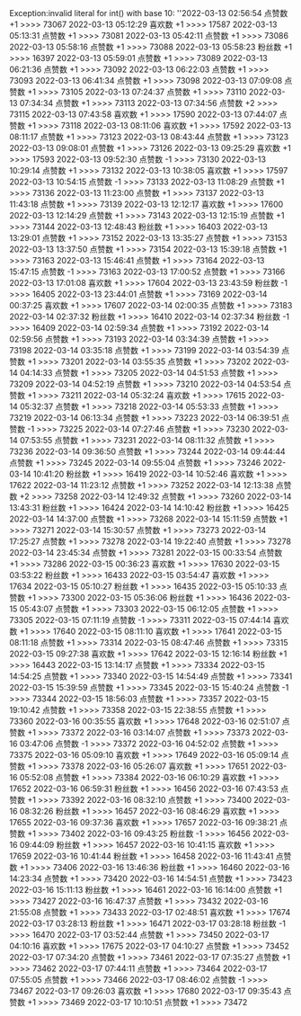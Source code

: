 Exception:invalid literal for int() with base 10: ''2022-03-13  02:56:54   点赞数 +1 >>>> 73067
2022-03-13  05:12:29   喜欢数 +1 >>>> 17587
2022-03-13  05:13:31   点赞数 +1 >>>> 73081
2022-03-13  05:42:11   点赞数 +1 >>>> 73086
2022-03-13  05:58:16   点赞数 +1 >>>> 73088
2022-03-13  05:58:23   粉丝数 +1 >>>> 16397
2022-03-13  05:59:01   点赞数 +1 >>>> 73089
2022-03-13  06:21:36   点赞数 +1 >>>> 73092
2022-03-13  06:22:03   点赞数 +1 >>>> 73093
2022-03-13  06:41:34   点赞数 +1 >>>> 73098
2022-03-13  07:09:08   点赞数 +1 >>>> 73105
2022-03-13  07:24:37   点赞数 +1 >>>> 73110
2022-03-13  07:34:34   点赞数 +1 >>>> 73113
2022-03-13  07:34:56   点赞数 +2 >>>> 73115
2022-03-13  07:43:58   喜欢数 +1 >>>> 17590
2022-03-13  07:44:07   点赞数 +1 >>>> 73118
2022-03-13  08:11:06   喜欢数 +1 >>>> 17592
2022-03-13  08:11:17   点赞数 +1 >>>> 73123
2022-03-13  08:43:44   点赞数 +1 >>>> 73123
2022-03-13  09:08:01   点赞数 +1 >>>> 73126
2022-03-13  09:25:29   喜欢数 +1 >>>> 17593
2022-03-13  09:52:30   点赞数 -1 >>>> 73130
2022-03-13  10:29:14   点赞数 +1 >>>> 73132
2022-03-13  10:38:05   喜欢数 +1 >>>> 17597
2022-03-13  10:54:15   点赞数 -1 >>>> 73133
2022-03-13  11:08:29   点赞数 +1 >>>> 73136
2022-03-13  11:23:00   点赞数 +1 >>>> 73137
2022-03-13  11:43:18   点赞数 +1 >>>> 73139
2022-03-13  12:12:17   喜欢数 +1 >>>> 17600
2022-03-13  12:14:29   点赞数 +1 >>>> 73143
2022-03-13  12:15:19   点赞数 +1 >>>> 73144
2022-03-13  12:48:43   粉丝数 +1 >>>> 16403
2022-03-13  13:29:01   点赞数 +1 >>>> 73152
2022-03-13  13:35:27   点赞数 +1 >>>> 73153
2022-03-13  13:37:50   点赞数 +1 >>>> 73154
2022-03-13  15:39:18   点赞数 +1 >>>> 73163
2022-03-13  15:46:41   点赞数 +1 >>>> 73164
2022-03-13  15:47:15   点赞数 -1 >>>> 73163
2022-03-13  17:00:52   点赞数 +1 >>>> 73166
2022-03-13  17:01:08   喜欢数 +1 >>>> 17604
2022-03-13  23:43:59   粉丝数 -1 >>>> 16405
2022-03-13  23:44:01   点赞数 +1 >>>> 73169
2022-03-14  00:37:25   喜欢数 +1 >>>> 17607
2022-03-14  02:00:35   点赞数 +1 >>>> 73183
2022-03-14  02:37:32   粉丝数 +1 >>>> 16410
2022-03-14  02:37:34   粉丝数 -1 >>>> 16409
2022-03-14  02:59:34   点赞数 +1 >>>> 73192
2022-03-14  02:59:56   点赞数 +1 >>>> 73193
2022-03-14  03:34:39   点赞数 +1 >>>> 73198
2022-03-14  03:35:18   点赞数 +1 >>>> 73199
2022-03-14  03:54:39   点赞数 +1 >>>> 73201
2022-03-14  03:55:35   点赞数 +1 >>>> 73202
2022-03-14  04:14:33   点赞数 +1 >>>> 73205
2022-03-14  04:51:53   点赞数 +1 >>>> 73209
2022-03-14  04:52:19   点赞数 +1 >>>> 73210
2022-03-14  04:53:54   点赞数 +1 >>>> 73211
2022-03-14  05:32:24   喜欢数 +1 >>>> 17615
2022-03-14  05:32:37   点赞数 +1 >>>> 73218
2022-03-14  05:53:33   点赞数 +1 >>>> 73219
2022-03-14  06:13:34   点赞数 +1 >>>> 73223
2022-03-14  06:39:51   点赞数 -1 >>>> 73225
2022-03-14  07:27:46   点赞数 +1 >>>> 73230
2022-03-14  07:53:55   点赞数 +1 >>>> 73231
2022-03-14  08:11:32   点赞数 +1 >>>> 73236
2022-03-14  09:36:50   点赞数 +1 >>>> 73244
2022-03-14  09:44:44   点赞数 +1 >>>> 73245
2022-03-14  09:55:04   点赞数 +1 >>>> 73246
2022-03-14  10:41:20   粉丝数 +1 >>>> 16419
2022-03-14  10:52:46   喜欢数 +1 >>>> 17622
2022-03-14  11:23:12   点赞数 +1 >>>> 73252
2022-03-14  12:13:38   点赞数 +2 >>>> 73258
2022-03-14  12:49:32   点赞数 +1 >>>> 73260
2022-03-14  13:43:31   粉丝数 +1 >>>> 16424
2022-03-14  14:10:42   粉丝数 +1 >>>> 16425
2022-03-14  14:37:00   点赞数 +1 >>>> 73268
2022-03-14  15:11:59   点赞数 +1 >>>> 73271
2022-03-14  15:30:57   点赞数 +1 >>>> 73273
2022-03-14  17:25:27   点赞数 +1 >>>> 73278
2022-03-14  19:22:40   点赞数 +1 >>>> 73278
2022-03-14  23:45:34   点赞数 +1 >>>> 73281
2022-03-15  00:33:54   点赞数 +1 >>>> 73286
2022-03-15  00:36:23   喜欢数 +1 >>>> 17630
2022-03-15  03:53:22   粉丝数 +1 >>>> 16433
2022-03-15  03:54:47   喜欢数 +1 >>>> 17634
2022-03-15  05:10:27   粉丝数 +1 >>>> 16435
2022-03-15  05:10:33   点赞数 +1 >>>> 73300
2022-03-15  05:36:06   粉丝数 +1 >>>> 16436
2022-03-15  05:43:07   点赞数 +1 >>>> 73303
2022-03-15  06:12:05   点赞数 +1 >>>> 73305
2022-03-15  07:11:19   点赞数 -1 >>>> 73311
2022-03-15  07:44:14   喜欢数 +1 >>>> 17640
2022-03-15  08:11:10   喜欢数 +1 >>>> 17641
2022-03-15  08:11:18   点赞数 +1 >>>> 73314
2022-03-15  08:47:46   点赞数 +1 >>>> 73315
2022-03-15  09:27:38   喜欢数 +1 >>>> 17642
2022-03-15  12:16:14   粉丝数 +1 >>>> 16443
2022-03-15  13:14:17   点赞数 +1 >>>> 73334
2022-03-15  14:54:25   点赞数 +1 >>>> 73340
2022-03-15  14:54:49   点赞数 +1 >>>> 73341
2022-03-15  15:39:59   点赞数 +1 >>>> 73345
2022-03-15  15:40:24   点赞数 -1 >>>> 73344
2022-03-15  18:56:03   点赞数 +1 >>>> 73357
2022-03-15  19:10:42   点赞数 +1 >>>> 73358
2022-03-15  22:38:55   点赞数 +1 >>>> 73360
2022-03-16  00:35:55   喜欢数 +1 >>>> 17648
2022-03-16  02:51:07   点赞数 +1 >>>> 73372
2022-03-16  03:14:07   点赞数 +1 >>>> 73373
2022-03-16  03:47:06   点赞数 -1 >>>> 73372
2022-03-16  04:52:02   点赞数 +1 >>>> 73375
2022-03-16  05:09:10   喜欢数 +1 >>>> 17649
2022-03-16  05:09:14   点赞数 +1 >>>> 73378
2022-03-16  05:26:07   喜欢数 +1 >>>> 17651
2022-03-16  05:52:08   点赞数 +1 >>>> 73384
2022-03-16  06:10:29   喜欢数 +1 >>>> 17652
2022-03-16  06:59:31   粉丝数 +1 >>>> 16456
2022-03-16  07:43:53   点赞数 +1 >>>> 73392
2022-03-16  08:32:10   点赞数 +1 >>>> 73400
2022-03-16  08:32:26   粉丝数 +1 >>>> 16457
2022-03-16  08:46:29   喜欢数 +1 >>>> 17655
2022-03-16  09:37:36   喜欢数 +1 >>>> 17657
2022-03-16  09:38:21   点赞数 +1 >>>> 73402
2022-03-16  09:43:25   粉丝数 -1 >>>> 16456
2022-03-16  09:44:09   粉丝数 +1 >>>> 16457
2022-03-16  10:41:15   喜欢数 +1 >>>> 17659
2022-03-16  10:41:44   粉丝数 +1 >>>> 16458
2022-03-16  11:43:41   点赞数 +1 >>>> 73406
2022-03-16  13:46:36   粉丝数 +1 >>>> 16460
2022-03-16  14:23:34   点赞数 +1 >>>> 73420
2022-03-16  14:54:51   点赞数 +1 >>>> 73423
2022-03-16  15:11:13   粉丝数 +1 >>>> 16461
2022-03-16  16:14:00   点赞数 +1 >>>> 73427
2022-03-16  16:47:37   点赞数 +1 >>>> 73432
2022-03-16  21:55:08   点赞数 +1 >>>> 73433
2022-03-17  02:48:51   喜欢数 +1 >>>> 17674
2022-03-17  03:28:13   粉丝数 +1 >>>> 16471
2022-03-17  03:28:18   粉丝数 -1 >>>> 16470
2022-03-17  03:52:44   点赞数 +1 >>>> 73450
2022-03-17  04:10:16   喜欢数 +1 >>>> 17675
2022-03-17  04:10:27   点赞数 +1 >>>> 73452
2022-03-17  07:34:20   点赞数 +1 >>>> 73461
2022-03-17  07:35:27   点赞数 +1 >>>> 73462
2022-03-17  07:44:11   点赞数 +1 >>>> 73464
2022-03-17  07:55:05   点赞数 +1 >>>> 73466
2022-03-17  08:46:02   点赞数 -1 >>>> 73467
2022-03-17  09:26:03   喜欢数 +1 >>>> 17680
2022-03-17  09:35:43   点赞数 +1 >>>> 73469
2022-03-17  10:10:51   点赞数 +1 >>>> 73472

